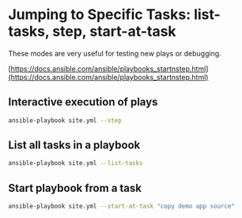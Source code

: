 # Jumping to Specific Tasks: list-tasks, step, start-at-task

These modes are very useful for testing new plays or debugging.

[https://docs.ansible.com/ansible/playbooks_startnstep.html](https://docs.ansible.com/ansible/playbooks_startnstep.html)


## Interactive execution of plays

```sh
ansible-playbook site.yml --step
```

## List all tasks in a playbook

```sh
ansible-playbook site.yml --list-tasks
```

## Start playbook from a task

```sh
ansible-playbook site.yml --start-at-task "copy demo app source"
```
